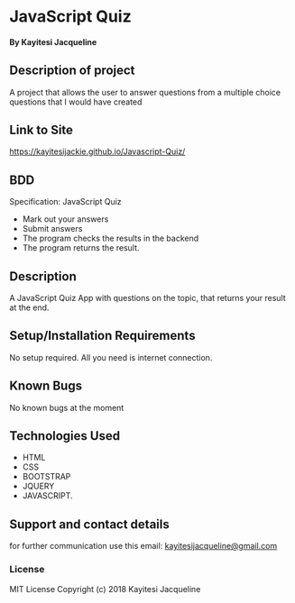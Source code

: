 # JavaScript Quiz
#### By **Kayitesi Jacqueline**
## Description of project
A project that allows the user to answer questions from a multiple choice questions that I would have created
## Link to Site
 https://kayitesijackie.github.io/Javascript-Quiz/
## BDD
 Specification: JavaScript Quiz
  * Mark out your answers
  * Submit answers
  * The program checks the results in the backend
  * The program returns the result.

## Description
A JavaScript Quiz App with questions on the topic, that returns your result at the end.
## Setup/Installation Requirements
No setup required. All you need is internet connection.
## Known Bugs
No known bugs at the moment
## Technologies Used
* HTML 
* CSS
* BOOTSTRAP 
* JQUERY
* JAVASCRIPT.
## Support and contact details
for further communication use this email: kayitesijacqueline@gmail.com
### License
MIT License Copyright (c) 2018 Kayitesi Jacqueline
